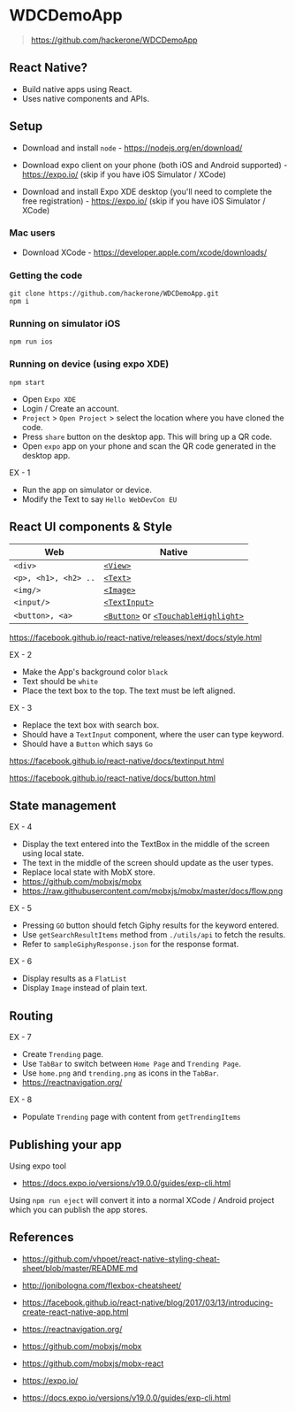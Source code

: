 # WDCDemoApp

> https://github.com/hackerone/WDCDemoApp

<!--
Morning everyone, welcome to react native workshop, 
Firstly, thanks for signing up. Today we'll be going through a very brief introduction to React Native and then we'll jump on to hands-on workshop where you'll be setting up React native dev environment and work on bunch of short excercises. Then finally build an app.
-->
## React Native?
<!--
So, what is react native? Why is it all hyped up (or was hyped up)?
It's a tool / framework which lets us build mobile apps using Javascript. There were a lot of frameworks before React Native, which promised to do the same, but they were using webview, which wasn't performant of smooth.

React native came up with a different approach. You write your logic in Javascript, but the actual native components are rendered, which allows the app UI to be fluid and performant.

So, why was it popular? A couple of reasons, It was based on React which was another JS View framework for the web, so if you knew React, you can easily get started with React Native, you write similar JSX to build Views. It tried to bring Web concepts to Native app development. And it was cross-platform. It's open source, so more contributors.

It ships with a bunch of native UIComponents and native APIs, but if the component you're looking for is not available out of the box, you can easily add it to the framework. There are a lot of open source projects out there which add new components.
-->
- Build native apps using React.
- Uses native components and APIs.

## Setup
<!--
As with any app development, you'll need some tools to get started with. And as with any JS development. Let's make sure everyone here is setup with the tools required for development.
-->
- Download and install `node` - https://nodejs.org/en/download/

- Download expo client on your phone (both iOS and Android supported) - https://expo.io/ (skip if you have iOS Simulator / XCode)

- Download and install Expo XDE desktop (you'll need to complete the free registration) - https://expo.io/ (skip if you have iOS Simulator / XCode)

### Mac users
- Download XCode - https://developer.apple.com/xcode/downloads/

### Getting the code
```
git clone https://github.com/hackerone/WDCDemoApp.git
npm i
```

### Running on simulator iOS
```
npm run ios
```

### Running on device (using expo XDE)
```
npm start
```

- Open `Expo XDE`
- Login / Create an account.
- `Project` > `Open Project` > select the location where you have cloned the code.
- Press `share` button on the desktop app. This will bring up a QR code.
- Open `expo` app on your phone and scan the QR code generated in the desktop app.

EX - 1
- Run the app on simulator or device.
- Modify the Text to say `Hello WebDevCon EU`

## React UI components & Style
<!--
React Native provides basic UI components which are required to build common UI.
They are comparable to the DOM elements available in the browser.
-->
Web | Native
--- | ---
`<div>` |  [`<View>`](https://facebook.github.io/react-native/docs/view.html)
`<p>, <h1>, <h2> ..` | [`<Text>`](https://facebook.github.io/react-native/docs/text.html)
`<img/>` | [`<Image>`](https://facebook.github.io/react-native/docs/image.html)
`<input/>` | [`<TextInput>`](https://facebook.github.io/react-native/docs/text-input.html)
`<button>, <a>` | [`<Button>`](https://facebook.github.io/react-native/docs/button.html) or [`<TouchableHighlight>`](https://facebook.github.io/react-native/docs/touchablehighlight.html)

https://facebook.github.io/react-native/releases/next/docs/style.html

<!--
And you can style them the way you want. We don't have classes and ids here though.
You'll be passing the style reference via style property in the component.
Layout is done using flex box. 
-->
EX - 2
- Make the App's background color `black`
- Text should be `white`
- Place the text box to the top. The text must be left aligned.

EX - 3
- Replace the text box with search box.
- Should have a `TextInput` component, where the user can type keyword.
- Should have a `Button` which says `Go`
<!-- 
```
class App extends React.Component {
  render() {
    return <View>
      <TextInput />
      <Button title='Go'>
    </View>
  }
}
```
-->
https://facebook.github.io/react-native/docs/textinput.html

https://facebook.github.io/react-native/docs/button.html

## State management
<!--
> React's states are local to the component. In an app, you'd want to have states that are at a level higher than atleast the component.

> State management systems came into play. We'll be using one such system called MobX.

> 

> MobX uses `decorators` - `observer`, `observable`, `action`, `computed`
<img src='https://raw.githubusercontent.com/mobxjs/mobx/master/docs/flow.png'/>
-->
EX - 4
- Display the text entered into the TextBox in the middle of the screen using local state.
- The text in the middle of the screen should update as the user types.
- Replace local state with MobX store.
- https://github.com/mobxjs/mobx
- https://raw.githubusercontent.com/mobxjs/mobx/master/docs/flow.png

EX - 5
- Pressing `GO` button should fetch Giphy results for the keyword entered.
- Use `getSearchResultItems` method from `./utils/api` to fetch the results.
- Refer to `sampleGiphyResponse.json` for the response format.

EX - 6
- Display results as a `FlatList`
- Display `Image` instead of plain text.

## Routing
<!--
 Adding navigation to the app
 -->

EX - 7
- Create `Trending` page.
- Use `TabBar` to switch between `Home Page` and `Trending Page`.
- Use `home.png` and `trending.png` as icons in the `TabBar`.
- https://reactnavigation.org/

EX - 8
- Populate `Trending` page with content from `getTrendingItems`


## Publishing your app

Using expo tool
- https://docs.expo.io/versions/v19.0.0/guides/exp-cli.html

Using `npm run eject` will convert it into a normal XCode / Android project which you can publish the app stores.


## References
- https://github.com/vhpoet/react-native-styling-cheat-sheet/blob/master/README.md
- http://jonibologna.com/flexbox-cheatsheet/
- https://facebook.github.io/react-native/blog/2017/03/13/introducing-create-react-native-app.html

- https://reactnavigation.org/
- https://github.com/mobxjs/mobx
- https://github.com/mobxjs/mobx-react
- https://expo.io/
- https://docs.expo.io/versions/v19.0.0/guides/exp-cli.html
